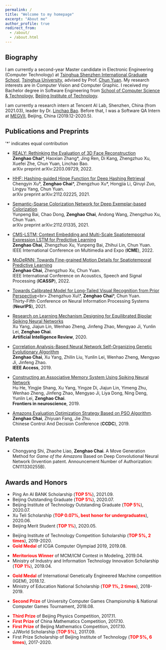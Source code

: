 ```yaml
---
permalink: /
title: "Welcome to my homepage"
excerpt: "About me"
author_profile: true
redirect_from: 
  - /about/
  - /about.html
---
```


## Biography
I am currently a second-year Master candidate in Electronic Engineering (Computer Technology) at [Tsinghua Shenzhen International Graduate School](https://www.sigs.tsinghua.edu.cn/), [Tsinghua University](https://www.tsinghua.edu.cn/), advised by Prof. [Chun Yuan](https://scholar.google.com/citations?user=fYdxi2sAAAAJ&hl=zh-CN&oi=ao). My research interests are in Computer Vision and Computer Graphic. I received my Bachelor degree in Software Engineering from [School of Computer Science & Technology](https://cs.bit.edu.cn/), [Beijing Institute of Technology](http://www.bit.edu.cn/). 

I am currently a research intern at Tencent AI Lab, Shenzhen, China (from 2021.03), leader by Dr. [Linchao Bao](https://linchaobao.github.io/). Before that, I was a Software QA Intern at [MEGVII](https://www.megvii.com/), Beijing, China (2019.12-2020.5).


## Publications and Preprints
\'\*\' indicates equal contribution

* [REALY: Rethinking the Evaluation of 3D Face Reconstruction](https://arxiv.org/abs/2203.09729)<br>
**Zenghao Chai**\*, Haoxian Zhang\*, Jing Ren, Di Kang, Zhengzhuo Xu, Xuefei Zhe, Chun Yuan, Linchao Bao.<br>
arXiv preprint arXiv:2203.09729, 2022.

* [HHF: Hashing-guided Hinge Function for Deep Hashing Retrieval](https://arxiv.org/abs/2112.02225)<br>
Chengyin Xu\*, **Zenghao Chai**\*, Zhengzhuo Xu\*, Hongjia Li, Qiruyi Zuo, Lingyu Yang, Chun Yuan.<br>
arXiv preprint arXiv:2112.02225, 2021.<br>

* [Semantic-Sparse Colorization Network for Deep Exemplar-based Colorization](https://arxiv.org/abs/2112.01335)<br>
Yunpeng Bai, Chao Dong, **Zenghao Chai**, Andong Wang, Zhengzhuo Xu, Chun Yuan.<br>
arXiv preprint arXiv:2112.01335, 2021.<br>

* [CMS-LSTM: Context Embedding and Multi-Scale Spatiotemporal Expression LSTM for Predictive Learning](https://arxiv.org/abs/2102.03586)<br>
**Zenghao Chai**, Zhengzhuo Xu, Yunpeng Bai, Zhihui Lin, Chun Yuan.<br>
IEEE International Conference on Multimedia and Expo (**ICME**), 2022.<br>

* [MoDeRNN: Towards Fine-grained Motion Details for Spatiotemporal Predictive Learning](https://arxiv.org/abs/2110.12978)<br>
**Zenghao Chai**, Zhengzhuo Xu, Chun Yuan.<br>
IEEE International Conference on Acoustics, Speech and Signal Processing (**ICASSP**), 2022.<br>

* [Towards Calibrated Model for Long-Tailed Visual Recognition from Prior Perspective](https://openreview.net/forum?id=vqzAfN-BoA_)<br>
Zhengzhuo Xu\*, **Zenghao Chai**\*, Chun Yuan.<br>
Thirty-Fifth Conference on Neural Information Processing Systems (**NeurIPS**), 2021.<br>


* [Research on Learning Mechanism Designing for Equilibrated Bipolar Spiking Neural Networks](https://link.springer.com/article/10.1007/s10462-020-09818-5)<br>
Xu Yang, Jiajun Lin, Wenhao Zheng, Jinfeng Zhao, Mengyao Ji, Yunlin Lei, **Zenghao Chai**.<br>
**Artificial Intelligence Review**, 2020.<br>

* [Correlation Analysis-Based Neural Network Self-Organizing Genetic Evolutionary Algorithm](https://ieeexplore.ieee.org/abstract/document/8843933)<br>
**Zenghao Chai**, Xu Yang, Zhilin Liu, Yunlin Lei, Wenhao Zheng, Mengyao Ji, Jinfeng Zhao.<br>
**IEEE Access**, 2019.<br>

* [Constructing an Associative Memory System Using Spiking Neural Network](https://www.frontiersin.org/articles/10.3389/fnins.2019.00650/full)<br>
Hu He, Yingjie Shang, Xu Yang, Yingze Di, Jiajun Lin, Yimeng Zhu, Wenhao Zheng, Jinfeng Zhao, Mengyao Ji, Liya Dong, Ning Deng, Yunlin Lei, **Zenghao Chai**.<br>
**Frontiers in neuroscience**, 2019.<br>

* [Amazons Evaluation Optimization Strategy Based on PSO Algorithm](https://ieeexplore.ieee.org/abstract/document/8832447).<br>
**Zenghao Chai**, Zhiyuan Fang, Jie Zhu.<br>
Chinese Control And Decision Conference (**CCDC**), 2019.<br>




## Patents

* Chongyang Shi, Zhaohe Liao, **Zenghao Chai**. A Move Generation Method for *Game of the Amazons* Based on Deep Convolutional Neural Network (Invention patent. Announcement Number of Authorization: CN111330255B). 



## Awards and Honors
* Ping An AI BANK Scholarship (**<font color='red'>TOP 5%</font>**), 2021.09.
* Beijing Outstanding Graduate (**<font color='red'>TOP 5%</font>**), 2020.07.
* Beijing Institute of Technology Outstanding Graduate (**<font color='red'>TOP 5%</font>**), 2020.07.
* Xu Teli Scholarship (**<font color='red'>TOP 0.07%, best honor for undergraduates</font>**), 2020.06.
* Beijing Merit Student (**<font color='red'>TOP 1%</font>**), 2020.05.
<!-- * Second Prize of Beijing Institute of Technology Competition Scholarship, 2019.09 -->
<!-- * First Prize Scholarship of Beijing Institute of Technology (<font color='red'>TOP 5%</font>), 2020.09 -->
<!-- * First Prize Scholarship of Beijing Institute of Technology (<font color='red'>TOP 5%</font>), 2020.03 -->
<!-- * Ministry of Education National Scholarship (**<font color='red'>TOP 1%</font>**), 2019.10. -->
* Beijing Institute of Technology Competition Scholarship (**<font color='red'>TOP 5%, 2 times</font>**), 2019-2020.
* **<font color='red'>Gold Medal</font>** of ICGA Computer Olympiad 2019, 2019.08.
<!-- * First Prize Scholarship of Beijing Institute of Technology (<font color='red'>TOP 5%</font>), 2019.09 -->
* **<font color='red'>Meritorious Winner</font>** of MCM/ICM Contest in Modeling, 2019.04.
* Ministry of Industry and Information Technology Innovation Scholarship (**<font color='red'>TOP 1%</font>**), 2019.04.
<!-- * First Prize Scholarship of Beijing Institute of Technology (<font color='red'>TOP 5%</font>), 2019.03 -->
* **<font color='red'>Gold Medal</font>** of International Genetically Engineered Machine competition (IGEM), 2018.12.
* Ministry of Education National Scholarship (**<font color='red'>TOP 1%, 2 times</font>**), 2018-2019.
<!-- * First Prize Scholarship of Beijing Institute of Technology (<font color='red'>TOP 5%</font>), 2018.09 -->
* **<font color='red'>Second Prize</font>** of University Computer Games Championship & National Computer Games Tournament, 2018.08.
<!-- * First Prize Scholarship of Beijing Institute of Technology (<font color='red'>TOP 5%</font>), 2018.03 -->
* **<font color='red'>Third Prize</font>** of Beijing Physics Competition, 2017.11.
* **<font color='red'>First Prize</font>** of China Mathematics Competition, 2017.10.
* **<font color='red'>First Prize</font>** of Beijing Mathematics Competition, 2017.10.
* JJWorld Scholarship (**<font color='red'>TOP 5%</font>**), 2017.09.
* First Prize Scholarship of Beijing Institute of Technology (**<font color='red'>TOP 5%, 6 times</font>**), 2017-2020.
<!-- * Second Prize Scholarship of Beijing Institute of Technology (Top 15%), 2017.03 -->

